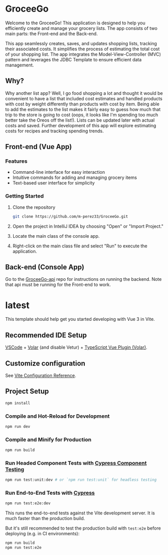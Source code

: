 # GroceeGo

Welcome to the GroceeGo! This application is designed to help you efficiently create and manage your grocery lists. The app consists of two main parts: the Front-end and the Back-end.

This app seamlessly creates, saves, and updates shopping lists, tracking their associated costs. It simplifies the process of estimating the total cost of your shopping list.
The app integrates the Model-View-Controller (MVC) pattern and leverages the JDBC Template to ensure efficient data management.


## Why?

Why another list app? Well, I go food shopping a lot and thought it would be convenient to have a list that included cost estimates and handled products with cost by weight differently
than products with cost by item. Being able to add the estimates to the list makes it fairly easy to guess how much that trip to the store is going to cost (oops, it looks like I'm spending too much better take the Oreos off the list!). Lists can be updated later with actual costs and saved. Further development of this app will explore estimating costs for recipes and tracking spending trends.


## Front-end (Vue App)

### Features
- Command-line interface for easy interaction
- Intuitive commands for adding and managing grocery items
- Text-based user interface for simplicity

### Getting Started
1. Clone the repository
   ```bash
   git clone https://github.com/m-perez33/GroceeGo.git
   ```

2. Open the project in IntelliJ IDEA by choosing "Open" or "Import Project."
3. Locate the main class of the console app.
4. Right-click on the main class file and select "Run" to execute the application.

## Back-end (Console App)

Go to the  [GroceeGo-api](https://github.com/m-perez33/GroceeGo-api) repo for instructions on running the backend. Note that api must be running for the Front-end to work.
# latest

This template should help get you started developing with Vue 3 in Vite.

## Recommended IDE Setup

[VSCode](https://code.visualstudio.com/) + [Volar](https://marketplace.visualstudio.com/items?itemName=Vue.volar) (and disable Vetur) + [TypeScript Vue Plugin (Volar)](https://marketplace.visualstudio.com/items?itemName=Vue.vscode-typescript-vue-plugin).

## Customize configuration

See [Vite Configuration Reference](https://vitejs.dev/config/).

## Project Setup

```sh
npm install
```

### Compile and Hot-Reload for Development

```sh
npm run dev
```

### Compile and Minify for Production

```sh
npm run build
```

### Run Headed Component Tests with [Cypress Component Testing](https://on.cypress.io/component)

```sh
npm run test:unit:dev # or `npm run test:unit` for headless testing
```

### Run End-to-End Tests with [Cypress](https://www.cypress.io/)

```sh
npm run test:e2e:dev
```

This runs the end-to-end tests against the Vite development server.
It is much faster than the production build.

But it's still recommended to test the production build with `test:e2e` before deploying (e.g. in CI environments):

```sh
npm run build
npm run test:e2e
```
